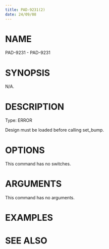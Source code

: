 ```yaml
---
title: PAD-9231(2)
date: 24/09/08
---
```


# NAME

PAD-9231 - PAD-9231

# SYNOPSIS

N/A.

# DESCRIPTION

Type: ERROR

Design must be loaded before calling set_bump.

# OPTIONS

This command has no switches.

# ARGUMENTS

This command has no arguments.

# EXAMPLES

# SEE ALSO
